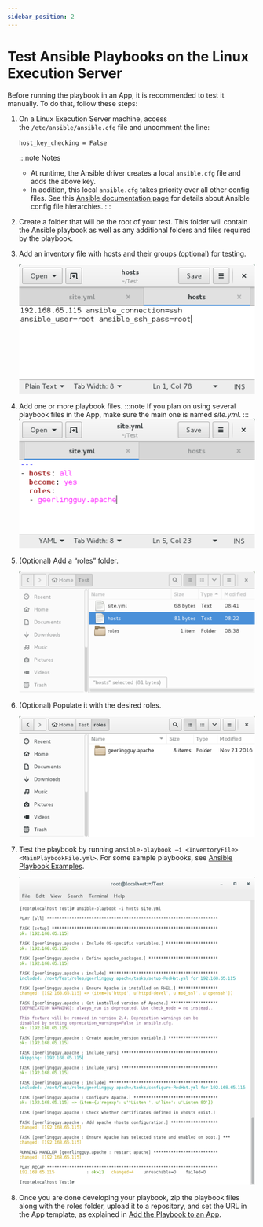 ```yaml
---
sidebar_position: 2
---
```


# Test Ansible Playbooks on the Linux Execution Server

Before running the playbook in an App, it is recommended to test it manually. To do that, follow these steps:

1. On a Linux Execution Server machine, access the `/etc/ansible/ansible.cfg` file and uncomment the line:
    
    `host_key_checking = False`
    
    :::note Notes
    - At runtime, the Ansible driver creates a local `ansible.cfg` file and adds the above key.
    - In addition, this local `ansible.cfg` takes priority over all other config files. See this [Ansible documentation page](https://docs.ansible.com/ansible/latest/reference_appendices/config.html#the-configuration-file) for details about Ansible config file hierarchies.
    :::
2. Create a folder that will be the root of your test. This folder will contain the Ansible playbook as well as any additional folders and files required by the playbook.
    
3. Add an inventory file with hosts and their groups (optional) for testing.
    
    ![Discovery Dialog](/Images/Devguide-configuration-management/Ansible_10.png)
    
4. Add one or more playbook files.
    :::note
    If you plan on using several playbook files in the App, make sure the main one is named *site.yml*.
    :::
    ![Discovery Dialog](/Images/Devguide-configuration-management/Ansible_11_484x265.png)
    
5. (Optional) Add a “roles” folder.
    
    ![Discovery Dialog](/Images/Devguide-configuration-management/Ansible_12_624x319.png)
    
6. (Optional) Populate it with the desired roles.
    
    ![Discovery Dialog](/Images/Devguide-configuration-management/Ansible_13_624x319.png)
    
7. Test the playbook by running `ansible-playbook –i <InventoryFile> <MainPlaybookFile.yml>`. For some sample playbooks, see [Ansible Playbook Examples](https://help.quali.com/Online%20Help/0.0/Portal/Content/DevGuide/Config-Mng/Ansible-Playbook-Examples.htm).
    
    ![Discovery Dialog](/Images/Devguide-configuration-management/Ansible_14_624x813.png)
    
8. Once you are done developing your playbook, zip the playbook files along with the roles folder, upload it to a repository, and set the URL in the App template, as explained in [Add the Playbook to an App](https://help.quali.com/Online%20Help/0.0/Portal/Content/DevGuide/Config-Mng/Add-the-Playbook.htm).